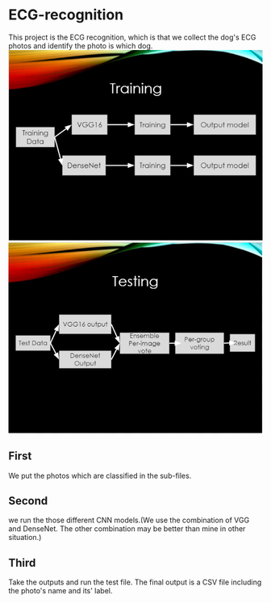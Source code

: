 # ECG-recognition
This project is the ECG recognition, which is that we collect the dog's ECG photos and identify the photo is which dog.
![image](https://github.com/Tzu-Jung/ECG-recognition/blob/main/1.PNG)
![image](https://github.com/Tzu-Jung/ECG-recognition/blob/main/2.PNG)
## First
We put the photos which are classified in the sub-files.
## Second 
we run the those different CNN models.(We use the combination of VGG and DenseNet. The other combination may be better than mine in other situation.)
## Third
Take the outputs and run the test file.
The final output is a CSV file including the photo's name and its' label.
